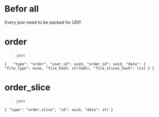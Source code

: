 # Befor all  
Every json need to be packed for UDP.  
# order  
>json  

`
{  
    "type": "order",
    "user_id": uuid,
    "order_id": uuid,
    "data": {
        "file_type": mine,
        "file_hash: str(md5),
        "file_slices_hash": list
    }
}
`  
# order_slice
>json  

`{
    "type": "order_slice",
    "id": uuid,
    "data": str
}
`  
